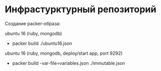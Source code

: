 # Инфрастурктурный репозиторий


Создание packer-образа:

ubuntu 16 (ruby, mongodb)
- packer build ./ubuntu16.json

ubuntu 16 (ruby, mongodb, deploy/start app, port 9292)
- packer build -var-file=variables.json ./immutable.json


